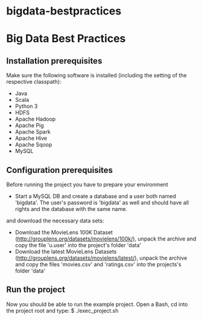 # bigdata-bestpractices
Big Data Best Practices
===

Installation prerequisites
-----

Make sure the following software is installed (including the setting of the respective classpath):

* Java
* Scala
* Python 3
* HDFS
* Apache Hadoop
* Apache Pig
* Apache Spark
* Apache Hive
* Apache Sqoop
* MySQL

Configuration prerequisites
-----

Before running the project you have to prepare your environment

* Start a MySQL DB and create a database and a user both named 'bigdata'. The user's password is 'bigdata' as well and should have all rights and the database with the same name.

and download the necessary data sets:

* Download the MovieLens 100K Dataset (http://grouplens.org/datasets/movielens/100k/), unpack the archive and copy the file 'u.user' into the project's folder 'data'
* Download the latest MovieLens Datasets (http://grouplens.org/datasets/movielens/latest/), unpack the archive and copy the files 'movies.csv' and 'ratings.csv' into the projects's folder 'data'

Run the project
-----

Now you should be able to run the example project. Open a Bash, cd into the project root and type:
	$ ./exec_project.sh
